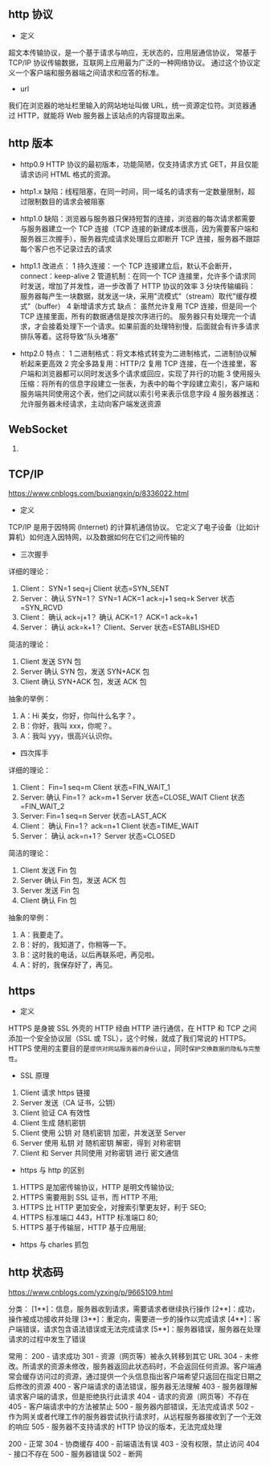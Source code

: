## http 协议

- 定义

超文本传输协议，是一个基于请求与响应，无状态的，应用层通信协议，
常基于 TCP/IP 协议传输数据，互联网上应用最为广泛的一种网络协议。
通过这个协议定义一个客户端和服务器端之间请求和应答的标准。

- url

我们在浏览器的地址栏里输入的网站地址叫做 URL，统一资源定位符。浏览器通过 HTTP，就能将 Web 服务器上该站点的内容提取出来。

## http 版本

- http0.9
  HTTP 协议的最初版本，功能简陋，仅支持请求方式 GET，并且仅能请求访问 HTML 格式的资源。

- http1.x
  缺陷：线程阻塞，在同一时间，同一域名的请求有一定数量限制，超过限制数目的请求会被阻塞

- http1.0
  缺陷：浏览器与服务器只保持短暂的连接，浏览器的每次请求都需要与服务器建立一个 TCP 连接（TCP 连接的新建成本很高，因为需要客户端和服务器三次握手），服务器完成请求处理后立即断开 TCP 连接，服务器不跟踪每个客户也不记录过去的请求

- http1.1
  改进点：
  1 持久连接：一个 TCP 连接建立后，默认不会断开，connect：keep-alive
  2 管道机制：在同一个 TCP 连接里，允许多个请求同时发送，增加了并发性，进一步改善了 HTTP 协议的效率
  3 分块传输编码：服务器每产生一块数据，就发送一块，采用"流模式"（stream）取代"缓存模式"（buffer）
  4 新增请求方式
  缺点：
  虽然允许复用 TCP 连接，但是同一个 TCP 连接里面，所有的数据通信是按次序进行的。
  服务器只有处理完一个请求，才会接着处理下一个请求。如果前面的处理特别慢，后面就会有许多请求排队等着。这将导致“队头堵塞”

- http2.0
  特点：
  1 二进制格式：将文本格式转变为二进制格式，二进制协议解析起来更高效
  2 完全多路复用：HTTP/2 复用 TCP 连接，在一个连接里，客户端和浏览器都可以同时发送多个请求或回应，实现了并行的功能
  3 使用报头压缩：将所有的信息字段建立一张表，为表中的每个字段建立索引，客户端和服务端共同使用这个表，他们之间就以索引号来表示信息字段
  4 服务器推送：允许服务器未经请求，主动向客户端发送资源

## WebSocket

1.

## TCP/IP

https://www.cnblogs.com/buxiangxin/p/8336022.html

- 定义

TCP/IP 是用于因特网 (Internet) 的计算机通信协议。
它定义了电子设备（比如计算机）如何连入因特网，以及数据如何在它们之间传输的

- 三次握手

详细的理论：

1.  Client：
    SYN=1
    seq=j
    Client 状态=SYN_SENT
2.  Server：
    确认 SYN=1？
    SYN=1
    ACK=1
    ack=j+1
    seq=k
    Server 状态=SYN_RCVD
3.  Client：
    确认 ack=j+1？
    确认 ACK=1？
    ACK=1
    ack=k+1
4.  Server：
    确认 ack=k+1？
    Client、Server 状态=ESTABLISHED

简洁的理论：

1.  Client 发送 SYN 包
2.  Server 确认 SYN 包，发送 SYN+ACK 包
3.  Client 确认 SYN+ACK 包，发送 ACK 包

抽象的举例：

1.  A：Hi 美女，你好，你叫什么名字？。
2.  B：你好，我叫 xxx，你呢？。
3.  A：我叫 yyy，很高兴认识你。

- 四次挥手

详细的理论：

1.  Client：
    Fin=1
    seq=m
    Client 状态=FIN_WAIT_1
2.  Server:
    确认 Fin=1？
    ack=m+1
    Server 状态=CLOSE_WAIT
    Client 状态=FIN_WAIT_2
3.  Server:
    Fin=1
    seq=n
    Server 状态=LAST_ACK
4.  Client：
    确认 Fin=1？
    ack=n+1
    Client 状态=TIME_WAIT
5.  Server：
    确认 ack=n+1？
    Server 状态=CLOSED

简洁的理论：

1.  Client 发送 Fin 包
2.  Server 确认 Fin 包，发送 ACK 包
3.  Server 发送 Fin 包
4.  Client 确认 Fin 包

抽象的举例：

1.  A：我要走了。
2.  B：好的，我知道了，你稍等一下。
3.  B：这时我的电话，以后再联系吧，再见啦。
4.  A：好的，我保存好了，再见。

## https

- 定义

HTTPS 是身披 SSL 外壳的 HTTP
经由 HTTP 进行通信，在 HTTP 和 TCP 之间添加一个安全协议层（SSL 或 TSL），这个时候，就成了我们常说的 HTTPS。
HTTPS 使用的主要目的是`提供对网站服务器的身份认证`，同时`保护交换数据的隐私与完整性`。

- SSL 原理

1.  Client 请求 https 链接
2.  Server 发送（CA 证书，公钥）
3.  Client 验证 CA 有效性
4.  Client 生成 随机密钥
5.  Client 使用 公钥 对 随机密钥 加密，并发送至 Server
6.  Server 使用 私钥 对 随机密钥 解密，得到 对称密钥
7.  Client 和 Server 共同使用 对称密钥 进行 密文通信

- https 与 http 的区别

1.  HTTPS 是加密传输协议，HTTP 是明文传输协议;
2.  HTTPS 需要用到 SSL 证书，而 HTTP 不用;
3.  HTTPS 比 HTTP 更加安全，对搜索引擎更友好，利于 SEO;
4.  HTTPS 标准端口 443，HTTP 标准端口 80;
5.  HTTPS 基于传输层，HTTP 基于应用层;

- https 与 charles 抓包

## http 状态码

https://www.cnblogs.com/yzxing/p/9665109.html

分类：
[1**]：信息，服务器收到请求，需要请求者继续执行操作
[2**]：成功，操作被成功接收并处理
[3**]：重定向，需要进一步的操作以完成请求
[4**]：客户端错误，请求包含语法错误或无法完成请求
[5**]：服务器错误，服务器在处理请求的过程中发生了错误

常用：
200 - 请求成功
301 - 资源（网页等）被永久转移到其它 URL
304 - 未修改。所请求的资源未修改，服务器返回此状态码时，不会返回任何资源。客户端通常会缓存访问过的资源，通过提供一个头信息指出客户端希望只返回在指定日期之后修改的资源
400 - 客户端请求的语法错误，服务器无法理解
403 - 服务器理解请求客户端的请求，但是拒绝执行此请求
404 - 请求的资源（网页等）不存在
405 - 客户端请求中的方法被禁止
500 - 服务器内部错误，无法完成请求
502 - 作为网关或者代理工作的服务器尝试执行请求时，从远程服务器接收到了一个无效的响应
505 - 服务器不支持请求的 HTTP 协议的版本，无法完成处理

200 - 正常
304 - 协商缓存
400 - 前端语法有误
403 - 没有权限，禁止访问
404 - 接口不存在
500 - 服务器错误
502 - 断网
